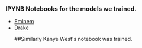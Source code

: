 ### IPYNB Notebooks for the models we trained.
<ul>
<li> <a href="./Eminem_RAP_generation.ipynb"> Eminem </a></li>
<li> <a href="./DRAKE_RAP_generation.ipynb"> Drake </a></li>

##Similarly Kanye West's notebook was trained.
